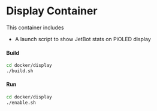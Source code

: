 # Display Container

This container includes

* A launch script to show JetBot stats on PiOLED display

#### Build

```bash
cd docker/display
./build.sh
```

#### Run

```bash
cd docker/display
./enable.sh
```

